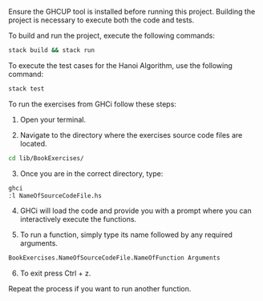Ensure the GHCUP tool is installed before running this project. Building the project is necessary to execute both the code and tests.

To build and run the project, execute the following commands:

```bash
stack build && stack run
```

To execute the test cases for the Hanoi Algorithm, use the following command:

```bash
stack test
```

To run the exercises from GHCi follow these steps:

1. Open your terminal.

2. Navigate to the directory where the exercises source code files are located. 

```bash
cd lib/BookExercises/
```

3. Once you are in the correct directory, type:
 
```bash
ghci
:l NameOfSourceCodeFile.hs
```

4. GHCi will load the code and provide you with a prompt where you can interactively execute the functions.

5. To run a function, simply type its name followed by any required arguments. 

```bash
BookExercises.NameOfSourceCodeFile.NameOfFunction Arguments
```

6. To exit press Ctrl + z.

Repeat the process if you want to run another function.

